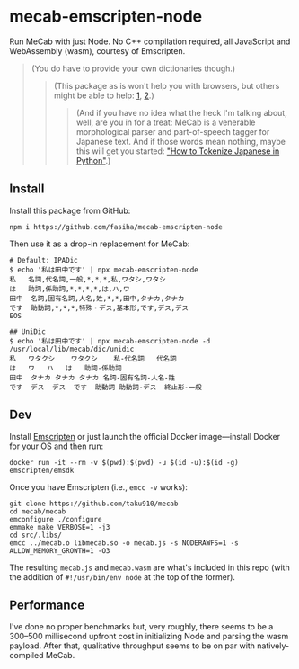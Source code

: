# mecab-emscripten-node
Run MeCab with just Node. No C++ compilation required, all JavaScript and WebAssembly (wasm), courtesy of Emscripten.

> (You do have to provide your own dictionaries though.)
>
> > (This package as is won't help you with browsers, but others might be able to help: [1](https://github.com/fasiha/mecab-emscripten), [2](https://github.com/Birch-san/mecab-native).)
> >
> > > (And if you have no idea what the heck I'm talking about, well, are you in for a treat: MeCab is a venerable morphological parser and part-of-speech tagger for Japanese text. And if those words mean nothing, maybe this will get you started: ["How to Tokenize Japanese in Python"](https://www.dampfkraft.com/nlp/how-to-tokenize-japanese.html).)

## Install
Install this package from GitHub:
```console
npm i https://github.com/fasiha/mecab-emscripten-node
```
Then use it as a drop-in replacement for MeCab:
```console
# Default: IPADic
$ echo '私は田中です' | npx mecab-emscripten-node
私	名詞,代名詞,一般,*,*,*,私,ワタシ,ワタシ
は	助詞,係助詞,*,*,*,*,は,ハ,ワ
田中	名詞,固有名詞,人名,姓,*,*,田中,タナカ,タナカ
です	助動詞,*,*,*,特殊・デス,基本形,です,デス,デス
EOS

## UniDic
$ echo '私は田中です' | npx mecab-emscripten-node -d /usr/local/lib/mecab/dic/unidic
私	ワタクシ	ワタクシ	私-代名詞	代名詞
は	ワ	ハ	は	助詞-係助詞
田中	タナカ	タナカ	タナカ	名詞-固有名詞-人名-姓
です	デス	デス	です	助動詞	助動詞-デス	終止形-一般
```

## Dev
Install [Emscripten](https://emscripten.org/docs/getting_started/downloads.html) or just launch the official Docker image—install Docker for your OS and then run:
```console
docker run -it --rm -v $(pwd):$(pwd) -u $(id -u):$(id -g) emscripten/emsdk
```

Once you have Emscripten (i.e., `emcc -v` works):
```console
git clone https://github.com/taku910/mecab
cd mecab/mecab
emconfigure ./configure
emmake make VERBOSE=1 -j3
cd src/.libs/
emcc ../mecab.o libmecab.so -o mecab.js -s NODERAWFS=1 -s ALLOW_MEMORY_GROWTH=1 -O3
```
The resulting `mecab.js` and `mecab.wasm` are what's included in this repo (with the addition of `#!/usr/bin/env node` at the top of the former).

## Performance
I've done no proper benchmarks but, very roughly, there seems to be a 300–500 millisecond upfront cost in initializing Node and parsing the wasm payload. After that, qualitative throughput seems to be on par with natively-compiled MeCab.
